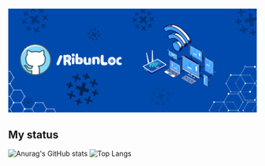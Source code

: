 ![img](/Online.png)

## My status
  ![Anurag's GitHub stats](https://github-readme-stats.vercel.app/api?username=RibunLoc&show_icons=true&theme=tokyonight)
  ![Top Langs](https://github-readme-stats.vercel.app/api/top-langs/?username=RibunLoc&layout=compact)
<!---
RibunLoc/RibunLoc is a ✨ special ✨ repository because its `README.md` (this file) appears on your GitHub profile.
You can click the Preview link to take a look at your changes.
--->
